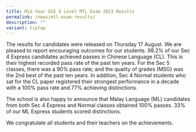 ```yaml
---
title: Mid Year GCE O Level MTL Exam 2023 Results
permalink: /news/mtl-exam-results/
description: ""
variant: tiptap
---
```

The results for candidates were released on Thursday 17 August.  We are pleased to report encouraging outcomes for our students.  98.2% of our Sec 4 Express candidates achieved passes in Chinese Language (CL).  This is their highest recorded pass rate of the past ten years.   For the Sec 5 classes, there was a 90% pass rate; and the quality of grades (MSG) was the 2nd best of the past ten years.   In addition, Sec 4 Normal students who sat for the CL paper registered their strongest performance in a decade with a 100% pass rate and 77% achieving distinctions.

The school is also happy to announce that Malay Language (ML) candidates from both Sec 4 Express and Normal classes obtained 100% passes.  33% of our ML Express students scored distinctions.

We congratulate all students and their teachers on the achievements.